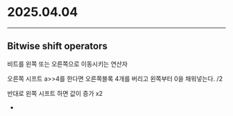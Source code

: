 # 2025.04.04
***
## Bitwise shift operators
비트를 왼쪽 또는 오른쪽으로 이동시키는 연산자

오른쪽 시프트 a>>4를 한다면 오른쪽블록 4개를 버리고 왼쪽부터 0을 채워넣는다. /2

반대로 왼쪽 시프트 하면 값이 증가 x2

- 

  



